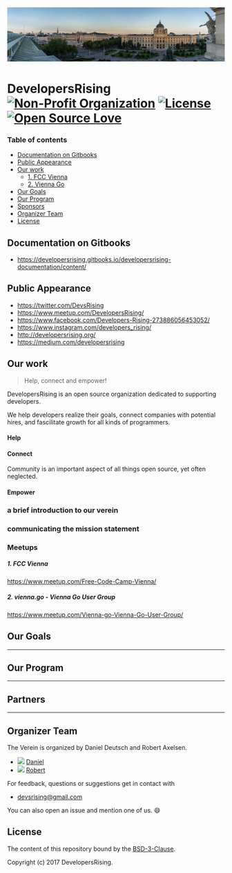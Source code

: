 <h1 align=center>
<a href="https://developersrising.org/">
<img src="./images/wien3.jpg">
</a>
</h1>

# DevelopersRising [![Non-Profit Organization](https://img.shields.io/badge/Official-Non_Profit_Organization-brightgreen.svg?style=plastic)](https://github.com/DevelopersRising) [![License](https://img.shields.io/badge/License-BSD%203--Clause-green.svg)](https://opensource.org/licenses/BSD-3-Clause) [![Open Source Love](https://badges.frapsoft.com/os/v1/open-source.svg?v=102)]()

### Table of contents

  - [Documentation on Gitbooks](#documentation-on-gitbooks)
  - [Public Appearance](#public-appearance)
  - [Our work](#our-work)
      - [1. FCC Vienna](#1-fcc-vienna)
      - [2. Vienna Go](#2-vienna-go)
  - [Our Goals](#our-goals)
  - [Our Program](#our-program)
  - [Sponsors](#sponsors)
  - [Organizer Team](#organizer-team)
  - [License](#license)


## Documentation on Gitbooks

- https://developersrising.gitbooks.io/developersrising-documentation/content/


## Public Appearance

- https://twitter.com/DevsRising
- https://www.meetup.com/DevelopersRising/
- https://www.facebook.com/Developers-Rising-273886056453052/
- https://www.instagram.com/developers_rising/
- http://developersrising.org/
- https://medium.com/developersrising


## Our work

> Help, connect and empower!

DevelopersRising is an open source organization dedicated to supporting developers.

We help developers realize their goals, connect companies with potential hires, and fascilitate growth for all kinds of programmers.

#### Help

#### Connect

Community is an important aspect of all things open source, yet often neglected.

#### Empower

### a brief introduction to our verein

### communicating the mission statement

### Meetups

##### 1. FCC Vienna

https://www.meetup.com/Free-Code-Camp-Vienna/

##### 2. vienna.go - Vienna Go User Group

https://www.meetup.com/Vienna-go-Vienna-Go-User-Group/


## Our Goals
---
## Our Program
---
## Partners
---


## Organizer Team

The Verein is organized by Daniel Deutsch and Robert Axelsen. 

- <img src="https://avatars3.githubusercontent.com/u/22077628?v=3&s=460" height="60"> [Daniel](https://github.com/DDCreationStudios)
- <img src="https://avatars3.githubusercontent.com/u/13132899?v=3&s=460" height="60"> [Robert](https://github.com/robeerob)

For feedback, questions or suggestions get in contact with
-  devsrising@gmail.com


You can also open an issue and mention one of us. 😄

## License 

The content of this repository bound by the [BSD-3-Clause](./LICENSE_software.md).

Copyright (c) 2017 DevelopersRising.



